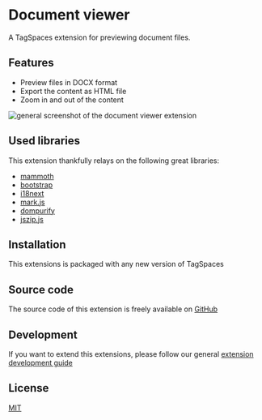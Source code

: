 # Document viewer

A TagSpaces extension for previewing document files.

## Features

- Preview files in DOCX format
- Export the content as HTML file
- Zoom in and out of the content

![general screenshot of the document viewer extension](/media/extensions/viewer-document-lead.png)

## Used libraries

This extension thankfully relays on the following great libraries:

- [mammoth](https://github.com/mwilliamson/mammoth.js/)
- [bootstrap](https://getbootstrap.com/)
- [i18next](https://www.i18next.com/)
- [mark.js](https://markjs.io/)
- [dompurify](https://github.com/cure53/DOMPurify)
- [jszip.js](https://stuk.github.io/jszip/)

## Installation

This extensions is packaged with any new version of TagSpaces

## Source code

The source code of this extension is freely available on [GitHub](https://github.com/tagspaces/tagspaces-extensions/tree/main/document-viewer)

## Development

If you want to extend this extensions, please follow our general [extension development guide](/dev/extension-development-guide)

## License

[MIT](https://github.com/tagspaces/tagspaces-extensions/blob/main/document-viewer/LICENSE.txt)
